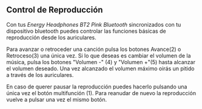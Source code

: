 ## Control de Reproducción

Con tus *Energy Headphones BT2 Pink Bluetooth* sincronizados con tu dispositivo bluetooth puedes controlar las funciones básicas de reproducción desde los auriculares.

Para avanzar o retroceder una canción pulsa los botones Avance(2) o Retroceso(3) una única vez. Si lo que deseas es cambiar el volumen de la música, pulsa los botones "Volumen -" (4) y "Volumen +"(5) hasta alcanzar el volumen deseado. Una vez alcanzado el volumen máximo oirás un pitido a través de los auriculares.

En caso de querer pausar la reproducción puedes hacerlo pulsando una única vez el botón multifunción (1). Para reanudar de nuevo la reproducción vuelve a pulsar una vez el mismo botón.
